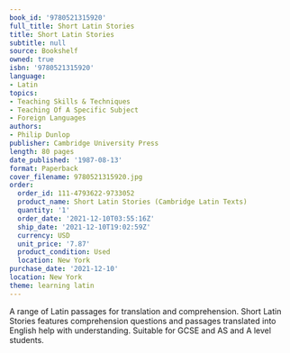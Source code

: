 ```yaml
---
book_id: '9780521315920'
full_title: Short Latin Stories
title: Short Latin Stories
subtitle: null
source: Bookshelf
owned: true
isbn: '9780521315920'
language:
- Latin
topics:
- Teaching Skills & Techniques
- Teaching Of A Specific Subject
- Foreign Languages
authors:
- Philip Dunlop
publisher: Cambridge University Press
length: 80 pages
date_published: '1987-08-13'
format: Paperback
cover_filename: 9780521315920.jpg
order:
  order_id: 111-4793622-9733052
  product_name: Short Latin Stories (Cambridge Latin Texts)
  quantity: '1'
  order_date: '2021-12-10T03:55:16Z'
  ship_date: '2021-12-10T19:02:59Z'
  currency: USD
  unit_price: '7.87'
  product_condition: Used
  location: New York
purchase_date: '2021-12-10'
location: New York
theme: learning latin
---
```

A range of Latin passages for translation and comprehension. Short Latin Stories features comprehension questions and passages translated into English help with understanding. Suitable for GCSE and AS and A level students.
